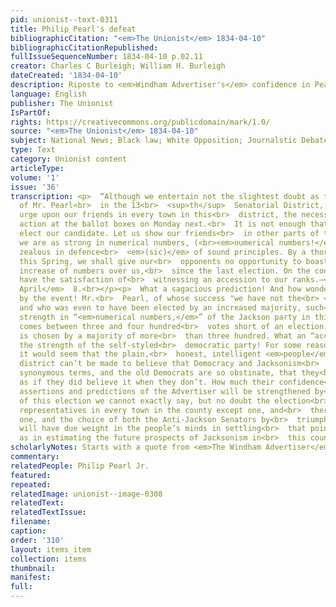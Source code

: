 ```yaml
---
pid: unionist--text-0311
title: Philip Pearl's defeat
bibliographicCitation: "<em>The Unionist</em> 1834-04-10"
bibliographicCitationRepublished: 
fullIssueSequenceNumber: 1834-04-10 p.02.11
creator: Charles C Burleigh; William H. Burleigh
dateCreated: '1834-04-10'
description: Riposte to <em>Windham Advertiser's</em> confidence in Pearl's re-election
language: English
publisher: The Unionist
IsPartOf: 
rights: https://creativecommons.org/publicdomain/mark/1.0/
source: "<em>The Unionist</em> 1834-04-10"
subject: National News; Black law; White Opposition; Journalstic Debate
type: Text
category: Unionist content
articleType: 
volume: '1'
issue: '36'
transcription: <p>  “Although we entertain not the slightest doubt as to the success
  of Mr. Pearl<br>  in the 13<br>  <sup>th</sup>  Senatorial District, we cannot but
  urge upon our friends in every town in this<br>  district, the necessity of prompt
  action at the ballot boxes on Monday next.<br>  It is not enough that we merely
  elect our candidate. Let us show our friends<br>  in other parts of the State, that
  we are as strong in numerical numbers, (<br><em>numerical numbers!</em>) as we are
  zealous in defence<br>  <em>(sic)</em> of sound principles. By a thorough turn out
  this Spring, we shall give our<br>  opponents no opportunity to boast even of an
  increase of numbers over us,<br>  since the last election. On the contrary, we shall
  have the satisfaction of<br>  witnessing an accession to our ranks.—<br>  <em>Advertiser,
  April</em>  8.<br></p><p>  What a sagacious prediction! And how wonderfully verified
  by the event! Mr.<br>  Pearl, of whose success "we have not the<br> <em>slightest</em>  doubt,”
  and who was even to have been elected by an increased majority, such<br>  was the
  strength in “<em>numerical numbers,</em>” of the Jackson party in this district,
  comes between three and four hundred<br>  votes short of an election; and his opponent
  is chosen by a majority of more<br>  than three hundred. What an “accession” to
  the strength of the self-styled<br>  democratic party! For some reason or other,
  it would seem that the plain,<br>  honest, intelligent <em>people</em>  of this
  district can’t be made to believe that Democracy and Jacksonism<br>  <em>are</em>  precisely
  synonymous terms, and the old Democrats are so obstinate, that they<br>  won’t act
  as if they did believe it when they don’t. How much their confidence<br>  in the
  assertions and predictions of the Advertiser will be strengthened by<br>  the result
  of this election we cannot exactly say, but no doubt the election<br>  of Anti-Jackson
  representatives in every town in the county except one, and<br>  there of a doubtful
  one, and the choice of both the Anti-Jackson Senators by<br>  triumphant majorities,
  will have due weight in the people’s minds in settling<br>  that point, as well
  as in estimating the future prospects of Jacksonism in<br>  this country.<br></p><p></p>
scholarlyNotes: Starts with a quote from <em>The Windham Advertiser</em>
commentary: 
relatedPeople: Philip Pearl Jr.
featured: 
repeated: 
relatedImage: unionist--image-0308
relatedText: 
relatedTextIssue: 
filename: 
caption: 
order: '310'
layout: items_item
collection: items
thumbnail: 
manifest: 
full: 
---
```

